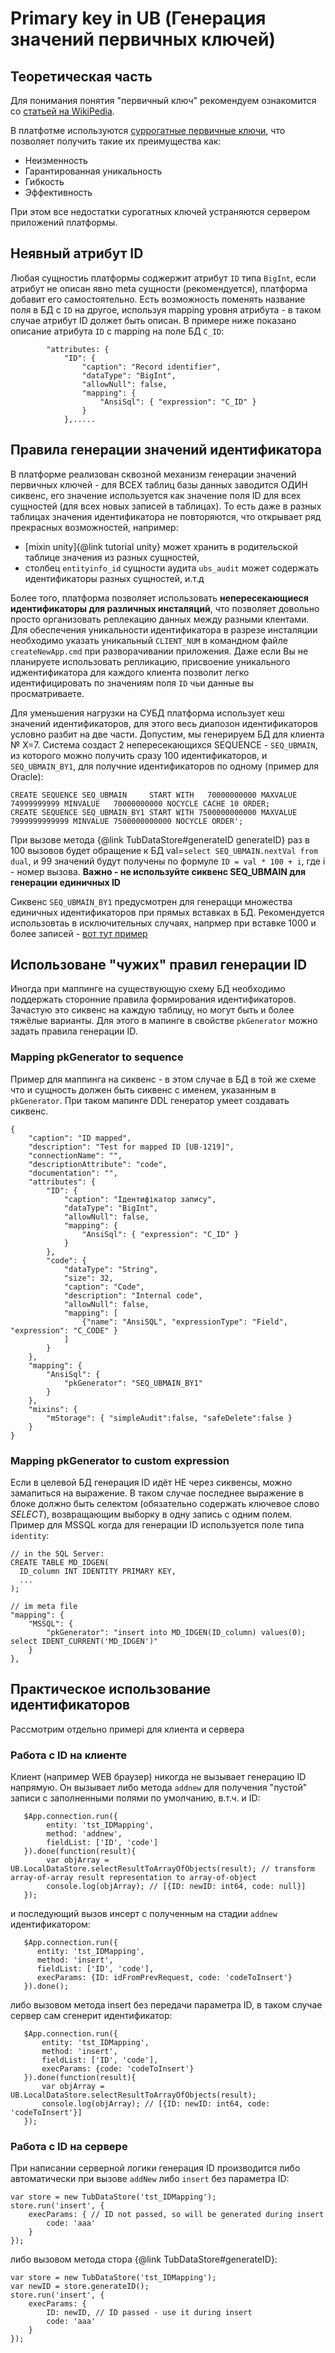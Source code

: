 ﻿
# Primary key in UB (Генерация значений первичных ключей)

## Теоретическая часть
  Для понимания понятия "первичный ключ" рекомендуем ознакомится со [статьей на WikiPedia](https://en.wikipedia.org/wiki/Unique_key).
  
  В платфотме используются [суррогатные первичные ключи](https://en.wikipedia.org/wiki/Surrogate_key), что позволяет получить такие их преимущества как: 
   
  - Неизменность
  - Гарантированная уникальность
  - Гибкость
  - Эффективность
  
  При этом все недостатки сурогатных ключей устраняются сервером приложений платформы.
  
## Неявный атрибут ID  
  Любая сущностиь платформы соджержит атрибут `ID` типа `BigInt`, если атрибут не описан явно meta сущности (рекомендуется), 
  платформа добавит его самостоятельно. Есть возможность поменять название поля в БД с `ID` на другое, 
  используя mapping уровня атрибута - в таком случае атрибут ID должет быть описан. 
  В примере ниже показано описание атрибута `ID` с mapping на поле БД `C_ID`:
     
     		"attributes: {
                "ID": {
                    "caption": "Record identifier",
                    "dataType": "BigInt",
                    "allowNull": false,
                    "mapping": {
                        "AnsiSql": { "expression": "C_ID" }
                    }
                },.....

## Правила генерации значений идентификатора
  В платформе реализован сквозной механизм генерации значений первичных ключей - для ВСЕХ таблиц базы данных заводится ОДИН сиквенс,
его значение используется как значение поля ID для всех сущностей (для всех новых записей в таблицах). 
То есть даже в разных таблицах значения идентификатора не повторяются, что открывает ряд прекрасных возможностей, например:

 - [mixin unity]{@link tutorial unity} может хранить в родительской таблице значения из разных сущностей,
 - столбец `entityinfo_id` сущности аудита `ubs_audit` может содержать идентификаторы разных сущностей, и.т.д
    
  Более того, платформа позволяет использовать **непересекающиеся идентификаторы для различных инсталяций**, что позволяет довольно просто 
организовать реплекацию данных между разными клентами. Для обеспечения уникальности идентификатора в разрезе инсталяции необходимо 
указать уникальный `CLIENT_NUM` в командном файле `createNewApp.cmd` при разворачивании приложения. 
Даже если Вы не планируете использовать репликацию, присвоение уникального иджентификатора для каждого клиента позволит 
легко идентифицировать по значениям поля `ID` чьи данные вы просматриваете.
 
  Для уменьшения нагрузки на СУБД платформа использует кеш значений идентификаторов, для этого весь диапозон идентификаторов условно разбит на две части.
Допустим, мы генерируем БД для клиента № Х=7. Система создаст 2 непересекающихся SEQUENCE - `SEQ_UBMAIN`, из которого можно получить сразу 100 идентификаторов, и 
`SEQ_UBMAIN_BY1`, для получние идентификаторов по одному (пример для Oracle):
  
    CREATE SEQUENCE SEQ_UBMAIN     START WITH   70000000000 MAXVALUE   74999999999 MINVALUE   70000000000 NOCYCLE CACHE 10 ORDER;
    CREATE SEQUENCE SEQ_UBMAIN_BY1 START WITH 7500000000000 MAXVALUE 7999999999999 MINVALUE 7500000000000 NOCYCLE ORDER'; 
  
  При вызове метода {@link TubDataStore#generateID generateID} раз в 100 вызовов будет обращение к БД val=`select SEQ_UBMAIN.nextVal from dual`, и 99 значений будут получены
по формуле `ID = val * 100 + i`, где i - номер вызова. **Важно - не используйте сиквенс SEQ_UBMAIN для генерации единичных ID**

  Сиквенс `SEQ_UBMAIN_BY1` предусмотрен для генерацци множества единичных идентификаторов при прямых вставках в БД. 
Рекомендуется использовтаь в исключительных случаях, напрмер при вставке 1000 и более записей - [вот тут пример](http://forum.ub.softline.kiev.ua/viewtopic.php?f=12&t=78&p=264#p264) 

## Использоване "чужих" правил генерации ID
  Иногда при маппинге на существующую схему БД необходимо поддержать сторонние правила формирования идентификаторов. 
Зачастую это сиквенс на каждую таблицу, но могут быть и более тяжёлые варианты. Для этого в мапинге в свойстве `pkGenerator` можно задать правила генерации ID.

### Mapping pkGenerator to sequence
Пример для маппинга на сиквенс - в этом случае в БД в той же схеме что и сущность должен быть сиквенс с именем, указанным в `pkGenerator`. 
При таком мапинге DDL генератор умеет создавать сиквенс.  

    {
        "caption": "ID mapped",
        "description": "Test for mapped ID [UB-1219]",
        "connectionName": "",
        "descriptionAttribute": "code",
        "documentation": "",
        "attributes": {
            "ID": {
                "caption": "Ідентифікатор запису",
                "dataType": "BigInt",
                "allowNull": false,
                "mapping": {
                    "AnsiSql": { "expression": "C_ID" }
                }
            },
            "code": {
                "dataType": "String",
                "size": 32,
                "caption": "Code",
                "description": "Internal code",
                "allowNull": false,
                "mapping": [
                    {"name": "AnsiSQL", "expressionType": "Field", "expression": "C_CODE" }
                ]
            }
        },
        "mapping": {
            "AnsiSql": { 
                "pkGenerator": "SEQ_UBMAIN_BY1" 
            }
        },
        "mixins": {
            "mStorage": { "simpleAudit":false, "safeDelete":false }
        }
    }
    
### Mapping pkGenerator to custom expression 
  Если в целевой БД генерация ID идёт НЕ через сиквенсы, можно замапиться на выражение. 
В таком случае последнее выражение в блоке должно быть селектом (обязательно содержать ключевое слово _SELECT_), возвращающим выборку в одну запись с одним полем. 
Пример для MSSQL когда для генерации ID используется поле типа `identity`:

    // in the SQL Server:
    CREATE TABLE MD_IDGEN(
      ID_column INT IDENTITY PRIMARY KEY,
      ...
    );
   
    // im meta file
    "mapping": {
        "MSSQL": { 
            "pkGenerator": "insert into MD_IDGEN(ID_column) values(0); select IDENT_CURRENT('MD_IDGEN')" 
        }
    },   
    
## Практическое использование идентификаторов 
Рассмотрим отдельно примері для клиента и сервера

### Работа с ID на клиенте  
  Клиент (например WEB браузер) никогда не вызывает генерацию ID напрямую. Он вызывает либо метода `addnew` для получения 
"пустой" записи с заполненными полями по умолчанию, в.т.ч. и ID:
       
       $App.connection.run({
            entity: 'tst_IDMapping', 
            method: 'addnew', 
            fieldList: ['ID', 'code']
       }).done(function(result){ 
            var objArray = UB.LocalDataStore.selectResultToArrayOfObjects(result); // transform array-of-array result representation to array-of-object 
            console.log(objArray); // [{ID: newID: int64, code: null}]   
       });
  
  и последующий вызов инсерт с полученным на стадии `addnew` идентификатором:

       $App.connection.run({
          entity: 'tst_IDMapping', 
          method: 'insert', 
          fieldList: ['ID', 'code'],
          execParams: {ID: idFromPrevRequest, code: 'codeToInsert'} 
       }).done();
  
  либо вызовом метода insert без передачи параметра ID, в таком случае сервер сам сгенерит идентификатор:
  
       $App.connection.run({
           entity: 'tst_IDMapping', 
           method: 'insert', 
           fieldList: ['ID', 'code'],
           execParams: {code: 'codeToInsert'} 
       }).done(function(result){ 
           var objArray = UB.LocalDataStore.selectResultToArrayOfObjects(result);
           console.log(objArray); // [{ID: newID: int64, code: 'codeToInsert'}]
       }); 
   
### Работа с ID на сервере
  При написании серверной логики генерация ID производится либо автоматически при вызове `addNew` либо `insert` без параметра ID:
   
    var store = new TubDataStore('tst_IDMapping');
    store.run('insert', {
        execParams: { // ID not passed, so will be generated during insert
            code: 'aaa'
        }
    });
    
  либо вызовом метода стора {@link TubDataStore#generateID}:
    
    var store = new TubDataStore('tst_IDMapping');
    var newID = store.generateID();
    store.run('insert', {
        execParams: { 
            ID: newID, // ID passed - use it during insert
            code: 'aaa'
        }
    }); 
     
